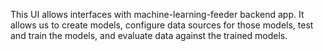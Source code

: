This UI allows interfaces with machine-learning-feeder backend app.
It allows us to create models, configure data sources for those models, test and train the models, and evaluate data against the trained models.
